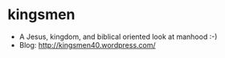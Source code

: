 # kingsmen
* A Jesus, kingdom, and biblical oriented look at manhood :-)
* Blog: http://kingsmen40.wordpress.com/

